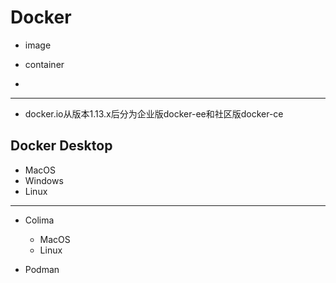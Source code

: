 # Docker

- image
- container

-


---
- docker.io从版本1.13.x后分为企业版docker-ee和社区版docker-ce


## Docker Desktop
- MacOS
- Windows
- Linux

---

- Colima
    - MacOS
    - Linux


- Podman